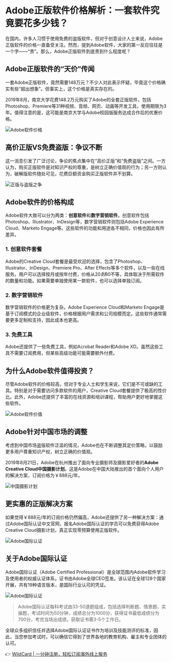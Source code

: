 # Adobe正版软件价格解析：一套软件究竟要花多少钱？

在国内，许多人习惯于使用免费的盗版软件，但对于创意设计人士来说，Adobe正版软件的价格一直备受关注。然而，提到Adobe软件，大家的第一反应往往是一个字——“贵”。那么，Adobe正版软件到底贵到什么程度呢？

## Adobe正版软件的“天价”传闻

一套Adobe正版软件，竟然需要148万元？不少人对此表示怀疑，毕竟这个价格确实有些“超出想象”。但事实上，这个价格是真实存在的。

2019年8月，南京大学花费148.2万元购买了Adobe的全套正版软件，包括Photoshop、Premiere等31种视频、音频、网页、动画等开发工具，使用期限为3年。值得注意的是，这可能是南京大学与Adobe校园版服务达成合作后的优惠价格。

![Adobe软件价格](https://bbtdd.com/img/8654968127.webp)

## 高价正版VS免费盗版：争议不断

这一消息引发了广泛讨论，争论的焦点集中在“高价正版”和“免费盗版”之间。一方认为，购买正版软件是对知识产权的尊重，是树立正确价值观的行为；另一方则认为，破解版软件随处可见，花费巨额资金购买正版软件并不划算。

![正版与盗版之争](https://bbtdd.com/img/17180257043.webp)

## Adobe软件的价格构成

Adobe软件大致可以分为两类：**创意软件**和**数字营销软件**。创意软件包括Photoshop、Illustrator、InDesign等，数字营销软件则包括Adobe Experience Cloud、Marketo Engage等。这些软件的功能和用途各不相同，价格也因此有所差异。

### 1. 创意软件套餐

Adobe的Creative Cloud套餐是最受欢迎的选择，包含了Photoshop、Illustrator、InDesign、Premiere Pro、After Effects等多个软件，以及一些在线服务。用户可以选择按月或按年付费，价格从$20到$80不等，具体取决于所需软件的数量和功能。如果需要单独使用某一款软件，也可以选择单独订阅。

### 2. 数字营销软件

数字营销软件的价格更为复杂。Adobe Experience Cloud和Marketo Engage是基于订阅模式的企业级软件，价格根据用户需求和公司规模而定。这些软件通常需要更多定制和支持，因此成本也更高。

### 3. 免费工具

Adobe还提供了一些免费工具，例如Acrobat Reader和Adobe XD。虽然这些工具不需要订阅费用，但某些高级功能可能需要额外付费。

## 为什么Adobe软件值得投资？

尽管Adobe软件的价格较高，但对于专业人士和学生来说，它们是不可或缺的工具。特别是对于需要访问多款软件的用户，Creative Cloud套餐提供了极高的性价比。此外，Adobe还提供了丰富的在线资源和培训课程，帮助用户更好地掌握这些软件。

![Adobe软件价值](https://bbtdd.com/img/12066876.webp)

## Adobe针对中国市场的调整

考虑到中国市场盗版软件泛滥的情况，Adobe也在不断调整其定价策略，以鼓励更多用户尊重知识产权，树立正确的价值观。

2019年8月21日，Adobe在杭州推出了面向专业摄影师及摄影爱好者的**Adobe Creative Cloud中国摄影计划**。这是Adobe在中国大陆推出的首个面向个人用户的解决方案，订阅价格为￥888元/年。

![中国摄影计划](https://bbtdd.com/img/9705974819598084.webp)

## 更实惠的正版解决方案

如果觉得￥888元/年的订阅价格仍然偏高，Adobe还提供了另一种解决方案：通过Adobe国际认证中文官网，报名Adobe国际认证的学员可以免费获得Adobe Creative Cloud摄影计划，真正实现零预算使用正版软件。

![Adobe国际认证](https://bbtdd.com/img/323541786856696.webp)

## 关于Adobe国际认证

Adobe国际认证（Adobe Certified Professional）是全球范围内Adobe软件学习及使用者的权威认证体系，证书由Adobe全球CEO签发。该认证在全球128个国家开展，共有19种语言版本，是国际行业认可的凭证。

![Adobe国际认证](https://bbtdd.com/img/7161496592092.webp)

> Adobe国际认证每科考试由33-50道题组成，包括选择判断题、情景题、实操题，考试时间为50分钟，成绩总分为1000分，获得证书最低成绩分为700分，考完当场出成绩，获取证书需3-5个工作日。

全球众多组织信任并选择Adobe国际认证证书作为培训及技能测评的标准，因此，当您参加考试时，可以确信它得到了世界各地的教育机构、雇主和专业团体的认可。

👉 [WildCard | 一分钟注册，轻松订阅海外线上服务](https://bbtdd.com/WildCard)